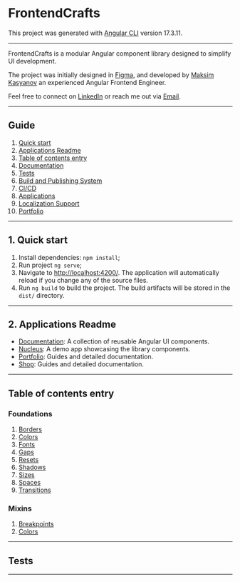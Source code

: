 # FrontendCrafts

This project was generated with [Angular CLI](https://github.com/angular/angular-cli) version 17.3.11.

---

FrontendCrafts is a modular Angular component library designed to simplify UI development.

The project was initially designed in [Figma](https://www.figma.com/design/bXBatssV9l0wF7VjAdar3v/Portfolio?node-id=0-1&node-type=canvas&t=OXFexMIE2DVq7WKR-0), and developed by [Maksim Kasyanov](https://github.com/MaksimKasyanov) an experienced Angular Frontend Engineer. 

Feel free to connect on [LinkedIn](https://www.linkedin.com/in/maksim-kasyanov-40750a237/) or reach me out via [Email](mailto:maksim.kasyanov.1995@gmail.com).

---

## Guide

1. [Quick start](#title1)
2. [Applications Readme](#title2)
3. [Table of contents entry](#title3)
4. [Documentation](#title3)
5. [Tests](#title4)
6. [Build and Publishing System](#title5)
7. [CI/CD](#title6)
8. [Applications](#title7)
9. [Localization Support](#title8)
10. [Portfolio](#title9)

---

## <a id="title1">1. Quick start</a>
1. Install dependencies: `npm install`;
2. Run project `ng serve`;
3. Navigate to [http://localhost:4200/](http://localhost:4200/). The application will automatically reload if you change any of the source files.
4. Run `ng build` to build the project. The build artifacts will be stored in the `dist/` directory.

---



## <a id="title2">2. Applications Readme</a> 
- [Documentation](./projects/documentation/README.md): A collection of reusable Angular UI components.
- [Nucleus](./projects/demo-app/README.md): A demo app showcasing the library components.
- [Portfolio](./docs/README.md): Guides and detailed documentation.
- [Shop](./docs/README.md): Guides and detailed documentation.

---

## <a id="title3">Table of contents entry</a>



### Foundations

1. [Borders](./assets/styles/foundations/fc-foundations-borders.scss)
2. [Colors](./assets/styles/foundations/fc-foundations-colors.scss)
3. [Fonts](./assets/styles/foundations/fc-foundations-fonts.scss)
4. [Gaps](./assets/styles/foundations/fc-foundations-gaps.scss)
5. [Resets](./assets/styles/foundations/fc-foundations-resets.scss)
6. [Shadows](./assets/styles/foundations/fc-foundations-shadows.scss)
7. [Sizes](./assets/styles/foundations/fc-foundations-sizes.scss)
8. [Spaces](./assets/styles/foundations/fc-foundations-spaces.scss)
9. [Transitions](./assets/styles/foundations/fc-foundations-transitions.scss)

### Mixins

1. [Breakpoints](./assets/styles/mixins/fc-mixins-breakpoints.scss)
2. [Colors](./assets/styles/mixins/fc-mixins-colors.scss)

---

## <a id="title4">Tests</a>

---
